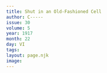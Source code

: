 ```yaml
---
title: Shut in an Old-Fashioned Cell
author: C-----
issue: 30
volume: 5
year: 1917
month: 22
day: VI
tags:
layout: page.njk
image:
---
```





